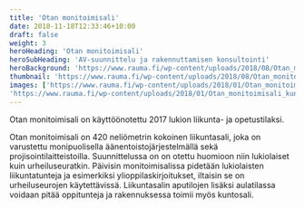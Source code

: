 ```yaml
---
title: 'Otan monitoimisali'
date: 2018-11-18T12:33:46+10:00
draft: false
weight: 3
heroHeading: 'Otan monitoimisali'
heroSubHeading: 'AV-suunnittelu ja rakennuttamisen konsultointi'
heroBackground: 'https://www.rauma.fi/wp-content/uploads/2018/08/Otan_monitoimisali_ulkoa.jpg'
thumbnail: 'https://www.rauma.fi/wp-content/uploads/2018/08/Otan_monitoimisali_ulkoa.jpg'
images: ['https://www.rauma.fi/wp-content/uploads/2018/01/Otan_monitoimisali_liikuntasali_sisalta.jpg', 
'https://www.rauma.fi/wp-content/uploads/2018/01/Otan_monitoimisali_kuntosali.jpg']
---
```


Otan monitoimisali on käyttöönotettu 2017 lukion liikunta- ja opetustilaksi. 


Otan monitoimisali on 420 neliömetrin kokoinen liikuntasali, joka on varustettu monipuolisella äänentoistojärjestelmällä sekä projisointilaitteistoilla. Suunnittelussa on on otettu huomioon niin lukiolaiset kuin urheiluseuratkin. Päivisin monitoimisalissa pidetään lukiolaisten liikuntatunteja ja esimerkiksi ylioppilaskirjoitukset, iltaisin se on urheiluseurojen käytettävissä. Liikuntasalin aputilojen lisäksi aulatilassa voidaan pitää oppitunteja ja rakennuksessa toimii myös kuntosali. 
